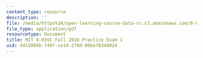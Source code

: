 ```yaml
---
content_type: resource
description: ''
file: /media/https%3A/open-learning-course-data-rc.s3.amazonaws.com/8-03sc-physics-iii-vibrations-and-waves-fall-2016/dd15066b749fce14270d09be78348024_MIT8_03SCF16_PracticeExam1.pdf
file_type: application/pdf
resourcetype: Document
title: MIT 8.03SC Fall 2016 Practice Exam 1
uid: dd15066b-749f-ce14-270d-09be78348024
---
```

